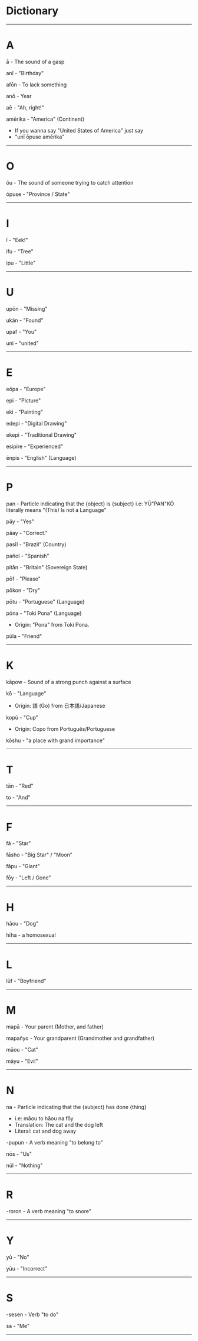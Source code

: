 # Dictionary

---
# A

ā - The sound of a gasp

anī - "Birthday"

afōn - To lack something

anō - Year

aē - "Ah, right!"

amērika - "America" (Continent)
- If you wanna say "United States of America" just say
- "unī ōpuse amērika"

---
# O

ōu - The sound of someone trying to catch attention

ōpuse - "Province / State"

---
# I

ī - "Eek!"

ifu - "Tree"

ipu - "Little"

---
# U

upōn - "Missing"

ukān - "Found"

upaf - "You"

unī - "united"

---
# E

eōpa - "Europe"

epi - "Picture"

eki - "Painting"

edepi - "Digital Drawing"

ekepi - "Traditional Drawing"

esipire - "Experienced"

ēnpis - "English" (Language)

---
# P

pan - Particle indicating that the {object} is {subject}
	i.e: YŪ"PAN"KŌ literally means "(This) Is not a Language"

pāy - "Yes"

pāay - "Correct."

pasīl - "Brazil" (Country)

pañol - "Spanish"

pitān - "Britain" (Sovereign State)

pōf - "Please"

pōkon - "Dry"

pōtu - "Portuguese" (Language)

pōna - "Toki Pona" (Language)
- Origin: "Pona" from Toki Pona.

pūla - "Friend"

---
# K

kāpow - Sound of a strong punch against a surface

kō - "Language"
- Origin: 語 (Go) from 日本語/Japanese

kopū - "Cup"
- Origin: Copo from Português/Portuguese

kōshu - "a place with grand importance"

---
# T

tān - "Red"

to - "And"

---
# F

fā - "Star"

fāsho - "Big Star" / "Moon"

fāpu - "Giant"

fōy - "Left / Gone"


---
# H

hāou - "Dog"

hīha - a homosexual

---
# L

lūf - "Boyfriend"

---
# M

mapā - Your parent (Mother, and father)

mapañyo - Your grandparent (Grandmother and grandfather)

māou - "Cat"

māyu - "Evil"

---
# N

na - Particle indicating that the {subject} has done {thing}
- i.e: māou to hāou na fōy
- Translation: The cat and the dog left
- Literal: cat and dog away

-pupun - A verb meaning "to belong to"

nōs - "Us"

nūl - "Nothing"

---
# R

-roron - A verb meaning "to snore"

---
# Y

yū - "No"

yūu - "Incorrect"

---
# S

-sesen - Verb "to do"

sa - "Me"

---